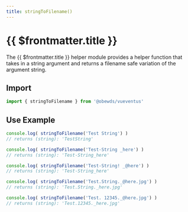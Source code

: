 ```yaml
---
title: stringToFilename()
---
```



<script setup>
    import DocsPackageVersion from '../../../src/views/compos/DocsPackageVersion.vue'
</script>



# {{ $frontmatter.title }}

The {{ $frontmatter.title }} helper module provides a helper function that takes in a string argument and returns a filename safe variation of the argument string.







## Import

```javascript
import { stringToFilename } from '@obewds/vueventus'
```






## Use Example

```javascript
console.log( stringToFilename('Test String') )
// returns (string): 'TestString'

console.log( stringToFilename('Test-String _here') )
// returns (string): 'Test-String_here'

console.log( stringToFilename('Test-String! _@here') )
// returns (string): 'Test-String_here'

console.log( stringToFilename('Test.String._@here.jpg') )
// returns (string): 'Test.String._here.jpg'

console.log( stringToFilename('Test. 12345._@here.jpg') )
// returns (string): 'Test.12345._here.jpg'
```






<DocsPackageVersion/>
